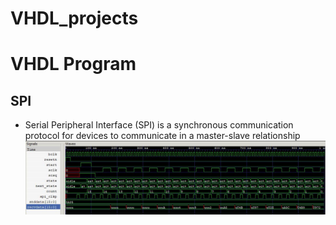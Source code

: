 # VHDL_projects

# VHDL Program
## SPI
- Serial Peripheral Interface (SPI) is a synchronous communication protocol for devices to communicate in a master-slave relationship
![seq_det](https://github.com/SaiEshwarReddyYellu/VHDL_projects/blob/main/SPI_Protocol/simulated_waveform.JPG)
